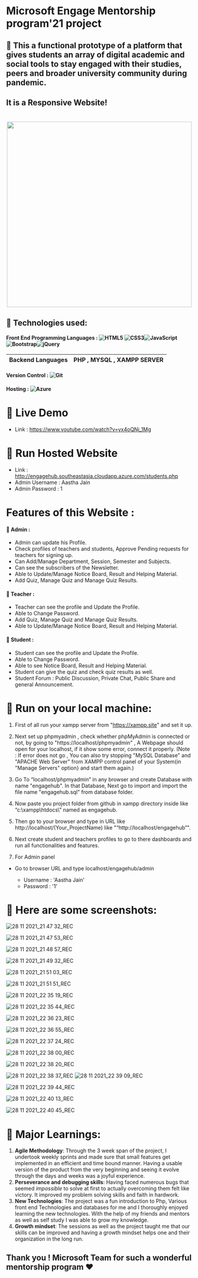 #                Microsoft Engage Mentorship program'21 project   

##  🚩 This a functional prototype of a platform that gives students an array of digital academic and social tools to stay engaged with their studies, peers and broader university community during pandemic.

## It is a Responsive Website! 

<h1 align="center"><img src="https://user-images.githubusercontent.com/50754325/143672348-3f4c1a57-30df-4473-9222-4d37e48b002a.png" width="500"></h1>
<p align="center">
  
##  🚩 Technologies used:
#### Front End Programming Languages : <img alt="HTML5" src="https://img.shields.io/badge/html5-%23E34F26.svg?style=for-the-badge&logo=html5&logoColor=white"/> <img alt="CSS3" src="https://img.shields.io/badge/css3-%231572B6.svg?style=for-the-badge&logo=css3&logoColor=white"/><img alt="JavaScript" src="https://img.shields.io/badge/javascript-%23323330.svg?style=for-the-badge&logo=javascript&logoColor=%23F7DF1E"/><img alt="Bootstrap" src="https://img.shields.io/badge/bootstrap-%23563D7C.svg?style=for-the-badge&logo=bootstrap&logoColor=white"/><img alt="jQuery" src="https://img.shields.io/badge/jquery-%230769AD.svg?style=for-the-badge&logo=jquery&logoColor=white"/> 

  | Backend Languages | PHP , MYSQL , XAMPP SERVER |
  |---------|-------------|

#### Version Control : <img alt="Git" src="https://img.shields.io/badge/git-%23F05033.svg?style=for-the-badge&logo=git&logoColor=white"/>  
#### Hosting : <img alt="Azure" src="https://img.shields.io/badge/azure-%230072C6.svg?style=for-the-badge&logo=azure-devops&logoColor=white"/> 

# 🚩 Live Demo
  - Link : https://www.youtube.com/watch?v=yx4oQNj_1Mg
  
# 🚩 Run Hosted Website
  - Link : http://engagehub.southeastasia.cloudapp.azure.com/students.php
  - Admin Username : Aastha Jain
  - Admin Password : 1
  

# Features of this Website :

  #### 🚩 Admin :
  - Admin can update his Profile.
  - Check profiles of teachers and students, Approve Pending requests for teachers for signing up.
  - Can Add/Manage Department, Session, Semester and Subjects.
  - Can see the subscribers of the Newsletter.
  - Able to Update/Manage Notice Board, Result and Helping Material.
  - Add Quiz, Manage Quiz and Manage Quiz Results.
  #### 🚩 Teacher :
  - Teacher can see the profile and Update the Profile.
  - Able to Change Password.
  - Add Quiz, Manage Quiz and Manage Quiz Results.
  - Able to Update/Manage Notice Board, Result and Helping Material.
  
  
  #### 🚩 Student :
  - Student can see the profile and Update the Profile.
  - Able to Change Password.
  - Able to see Notice Board, Result and Helping Material.
  - Student can give the quiz and check quiz results as well.
  - Student Forum : Public Discussion, Private Chat, Public Share and general Announcement.
  
  
  


# 🚩 Run on your local machine:

1. First of all run your xampp server from "https://xampp.site" and set it up.

2. Next set up phpmyadmin , check whether phpMyAdmin is connected or not, by going to "https://localhost/phpmyadmin" , A Webpage should open for your localhost, if it show some error, connect it properly. (Note : If error does not go , You can also try stopping "MySQL Database" and "APACHE Web Server" from XAMPP control panel of your System{in "Manage Servers" option} and start them again.)

3. Go To “localhost/phpmyadmin” in any browser and create Database with name "engagehub". In that Database, Next go to import and import the file name "engagehub.sql" from database folder.

4. Now paste you project folder from github in xampp directory inside like “c:\xampp\htdocs\” named as engagehub.


5. Then go to your browser and type in URL like http://localhost/(Your_ProjectName) like "“http://localhost/engagehub”".

6. Next create student and teachers profiles to go to there dashboards and run all functionalities and features.

7. For Admin panel

-  Go to browser URL and type localhost/engagehub/admin

   - Username : 'Aastha Jain'
   - Password : '1'






# 🚩 Here are some screenshots:
  
![28 11 2021_21 47 32_REC](https://user-images.githubusercontent.com/50754325/143778854-3d4d09e4-4d50-48de-a7ba-1b730248d8b5.png)


![28 11 2021_21 47 53_REC](https://user-images.githubusercontent.com/50754325/143778859-426b2f53-c21e-4a91-a7eb-81a7b05116f1.png)

  
  
  ![28 11 2021_21 48 57_REC](https://user-images.githubusercontent.com/50754325/143778865-5685ea10-c0ee-48d6-9775-ddbe4de3cbe8.png)

  
  
  
  
  
  
  ![28 11 2021_21 49 32_REC](https://user-images.githubusercontent.com/50754325/143778875-1a8de3cd-9555-43c9-a585-5cc89fb9f1b7.png)

  
  
  
  ![28 11 2021_21 51 03_REC](https://user-images.githubusercontent.com/50754325/143778880-b0622f57-3367-4c7e-8d42-6e50625153df.png)

  
  
  
  
  ![28 11 2021_21 51 51_REC](https://user-images.githubusercontent.com/50754325/143778884-030bc04c-058e-442c-9c5e-714d2eb796af.png)

  
  
  
  
  
  
  ![28 11 2021_22 35 19_REC](https://user-images.githubusercontent.com/50754325/143778885-539b18ec-8f32-4b91-8805-635dfb9488e2.png)

  
  ![28 11 2021_22 35 44_REC](https://user-images.githubusercontent.com/50754325/143778888-fd4731f4-98fa-43a2-b071-f88b66fa8358.png)

  
  ![28 11 2021_22 36 23_REC](https://user-images.githubusercontent.com/50754325/143778892-c9af609d-4eef-4610-8682-dd694c612c77.png)

  
  
  ![28 11 2021_22 36 55_REC](https://user-images.githubusercontent.com/50754325/143778895-8629cc22-a449-4b01-be5e-484fc02e95c3.png)

  
  
  
  
  
  ![28 11 2021_22 37 24_REC](https://user-images.githubusercontent.com/50754325/143778897-b98ffcfc-d25e-43d4-a4d7-c4d83a74e579.png)

  
  
  
  
  
  
  ![28 11 2021_22 38 00_REC](https://user-images.githubusercontent.com/50754325/143778899-f51d310a-66f8-4b64-aa8b-a0d1c8238931.png)

  
  
  
![28 11 2021_22 38 20_REC](https://user-images.githubusercontent.com/50754325/143778901-c74758e2-e712-42da-821d-201363e6e9f9.png)
  
  
  
  
  
  ![28 11 2021_22 38 37_REC](https://user-images.githubusercontent.com/50754325/143778906-d3c86237-480e-44a4-bfd3-a01bc2254a2f.png)
![28 11 2021_22 39 09_REC](https://user-images.githubusercontent.com/50754325/143778909-fc01eb9f-ad67-426b-a790-05de0b9c3f93.png)

  
  
  
  
  
  ![28 11 2021_22 39 44_REC](https://user-images.githubusercontent.com/50754325/143778914-ca25c639-ef86-4450-8f94-a5cb928287ce.png)

  
  
  
  ![28 11 2021_22 40 13_REC](https://user-images.githubusercontent.com/50754325/143778919-e67e4bd2-ad6a-40e8-90f1-a816fd39f489.png)

  
  
  ![28 11 2021_22 40 45_REC](https://user-images.githubusercontent.com/50754325/143778923-c612d67d-ce03-4b9a-af3c-2c89b1f5bcc4.png)

  
  
  
# 🚩 Major Learnings:
  
1. **Agile Methodology**: Through the 3 week span of the project, I undertook weekly sprints and made sure that small features get implemented in an efficient and time bound manner. Having a usable version of the product from the very beginning and seeing it evolve through the days and weeks was a joyful experience.
2. **Perseverance and debugging skills**: Having faced numerous bugs that seemed *impossible* to solve at first to actually overcoming them felt like victory. It improved my problem solving skills and faith in hardwork.
3. **New Technologies**: The project was a fun introduction to Php, Various front end Technologies and databases for me and I thoroughly enjoyed learning the new technologies. With the help of my friends and mentors as well as self study I was able to grow my knowledge.
4. **Growth mindset**: The sessions as well as the project taught me that our skills can be improved and having a growth mindset helps one and their organization in the long run.
  



## Thank you ! Microsoft Team for such a wonderful mentorship program ❤️
